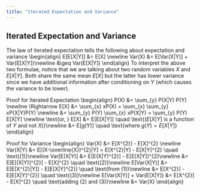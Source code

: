 ```yaml
---
title: "Iterated Expectation and Variance"
---
```


## Iterated Expectation and Variance

The law of iterated expectation tells the following about expectation and variance
\begin{align}
        E[E[X|Y]] &= E[X] \newline
        Var(X) &= E[Var(X|Y)] + Var(E[X|Y])\newline
        &\geq Var(E[X|Y])
    \end{align}
To interpret the above two formulae, notice that we are talking about two random variables $X$ and $E[X \vert Y]$. Both share the same mean $E[X]$ but the latter has lower variance since we have additional information after conditioning on $Y$ (which causes the variance to be lower).


Proof for Iterated Expectation
\begin{align}
        P(X) &= \sum_{y} P(X|Y) P(Y) \newline
        \Rightarrow E[X] &= \sum_{x} xP(X) = \sum_{x} \sum_{y} xP(X|Y)P(Y) \newline
            &= \sum_{y} P(Y) \sum_{x} xP(X|Y) = \sum_{y} P(Y) E[X|Y] \newline
        \text{or, } E[X] &= E[E[X|Y]] \quad \text{($E[X|Y]$ is a function of $Y$ and not $X$)}\newline
        &= E[g(Y)] \quad \text{where $g(Y) = E[X \vert Y]$}
    \end{align}

Proof for Variance
\begin{align}
        Var(X) &= E[X^{2}] - E[X]^{2} \newline
        Var(X|Y) &= E[(X-\overline{X})^{2}|Y] = E[X^{2}|Y] - E[X|Y]^{2} \quad \text{(1)}\newline
        Var[E(X|Y)] &= E[E(X|Y)^{2}] - E[E[X|Y]]^{2}\newline
                    &= E[E[(X|Y)]^{2}] - E[X]^{2} \quad \text{(2)}\newline
        E[Var(X|Y)] &= E[E[X^{2}|Y]] - E[E[X|Y]^{2}] \quad \text{from (1)}\newline
                    &= E[X^{2}] - E[E[X|Y]^{2}] \quad \text{(3)}\newline
        E[Var(X|Y)] + Var(E[X|Y]) &= E[X^{2}] - E[X]^{2} \quad \text{adding (2) and (3)}\newline
                                    &= Var(X)
    \end{align}
